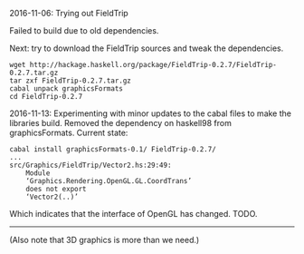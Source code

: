 2016-11-06: Trying out FieldTrip

Failed to build due to old dependencies.

Next: try to download the FieldTrip sources and tweak the dependencies.
```shell
wget http://hackage.haskell.org/package/FieldTrip-0.2.7/FieldTrip-0.2.7.tar.gz
tar zxf FieldTrip-0.2.7.tar.gz
cabal unpack graphicsFormats
cd FieldTrip-0.2.7
```

2016-11-13: Experimenting with minor updates to the cabal files to
make the libraries build. Removed the dependency on haskell98 from
graphicsFormats. Current state:

```shell
cabal install graphicsFormats-0.1/ FieldTrip-0.2.7/
...
src/Graphics/FieldTrip/Vector2.hs:29:49:
    Module
    ‘Graphics.Rendering.OpenGL.GL.CoordTrans’
    does not export
    ‘Vector2(..)’

```
Which indicates that the interface of OpenGL has changed. TODO.


----


(Also note that 3D graphics is more than we need.)
